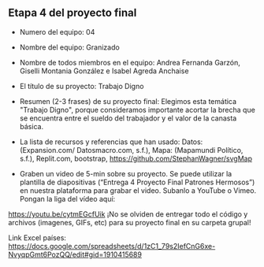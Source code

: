 ## Etapa 4 del proyecto final

- Numero del equipo: 04

- Nombre del equipo: Granizado

- Nombre de todos miembros en el equipo: Andrea Fernanda Garzón, Giselli Montania González e Isabel Agreda Anchaise

- El título de su proyecto: Trabajo Digno

- Resumen (2-3 frases) de su proyecto final: Elegimos esta temática "Trabajo Digno", porque consideramos importante acortar la brecha que se encuentra entre el sueldo del trabajador y el valor de la canasta básica.

- La lista de recursos y referencias que han usado: Datos: (Expansion.com/ Datosmacro.com, s.f.), Mapa: (Mapamundi Político, s.f.), Replit.com, bootstrap, https://github.com/StephanWagner/svgMap 

- Graben un video de 5-min sobre su proyecto. Se puede utilizar la plantilla de diapositivas (“Entrega 4 Proyecto Final Patrones Hermosos”) en nuestra plataforma para grabar el video. Subanlo a YouTube o Vimeo. Pongan la liga del vídeo aquí: 

https://youtu.be/cytmEGcfUik
¡No se olviden de entregar todo el código y archivos (imagenes, GIFs, etc) para su proyecto final en su carpeta grupal!

Link Excel países: https://docs.google.com/spreadsheets/d/1zC1_79s2IefCnG6xe-NvyqpGmt6PozQQ/edit#gid=1910415689
